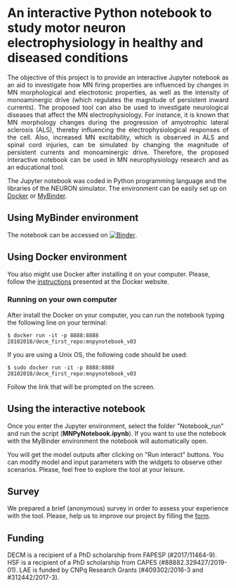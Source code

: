 # An interactive Python notebook to study motor neuron electrophysiology in healthy and diseased conditions

<p style='text-align: justify;'> The objective of this project is to provide an interactive Jupyter notebook as an aid to investigate how MN firing properties are influenced by changes in MN morphological and electrotonic properties, as well as the intensity of monoaminergic drive (which regulates the magnitude of persistent inward currents). The proposed tool can also be used to investigate neurological diseases that affect the MN electrophysiology. For instance, it is known that MN morphology changes during the progression of amyotrophic lateral sclerosis (ALS), thereby influencing the electrophysiological responses of the cell. Also, increased MN excitability, which is observed in ALS and spinal cord injuries, can be simulated by changing the magnitude of persistent currents and monoaminergic drive. Therefore, the proposed interactive notebook can be used in MN neurophysiology research and as an educational tool.</p>

The Jupyter notebook was coded in Python programming language and the libraries of the NEURON simulator. The environment can be easily set up on [Docker](https://www.docker.com/) or [MyBinder](https://mybinder.org/).

## Using MyBinder environment

The notebook can be accessed on [![Binder](https://mybinder.org/badge_logo.svg)](https://mybinder.org/v2/gh/deboramatoso/MNPyNotebook/master?labpath=Notebook_run%2FMNPyNotebook.ipynb).

## Using Docker environment

You also might use Docker after installing it on your computer. Please, follow the [instructions](https://docs.docker.com/engine/install/) presented at the Docker website.


### Running on your own computer

After install the Docker on your computer, you can run the notebook typing the following line on your terminal:

```
$ docker run -it -p 8888:8888 28102018/decm_first_repo:mnpynotebook_v03
```

If you are using a Unix OS, the following code should be used:

```
$ sudo docker run -it -p 8888:8888 28102018/decm_first_repo:mnpynotebook_v03
```

Follow the link that will be prompted on the screen.


## Using the interactive notebook

Once you enter the Jupyter environment, select the folder "Notebook_run" and run the script (**MNPyNotebook.ipynb**). If you want to use the notebook with the MyBinder environment the notebook will automatically open.

You will get the model outputs after clicking on "Run interact" buttons. You can modify model and input parameters with the widgets to observe other scenarios. Please, feel free to explore the tool at your leisure.

## Survey
We prepared a brief (anonymous) survey in order to assess your experience with the tool. Please, help us to improve our project by filling the [form](https://docs.google.com/forms/d/e/1FAIpQLSewYiuRmT3B4MQd9LP9WRLqW_YjXODcE8oNQ5yBcn8wdMK2Ag/viewform).

## Funding
DECM is a recipient of a PhD scholarship from FAPESP (#2017/11464-9). HSF is a recipient of a PhD scholarship from CAPES (#88882.329427/2019-01). LAE is funded by CNPq Research Grants (#409302/2016-3 and #312442/2017-3).
